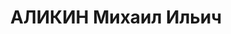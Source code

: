 ---
title: АЛИКИН Михаил Ильич
description: 'Род. в 1900, Свердловская обл., Ново-Ильинский р-н [?], с. Ново-Ильинское,
  русский, из крестьян, б/п. Проживал: г. Калинин, Первомайская наб., д. 1. Нач. снабжения
  "Москварекстрой"

  Арестован 07.04.1937. Обв. по ст.58, пп. 1 "а", 8, 9, 11 УК РСФСР. Решение: УГБ
  УНКВД по Калининской обл., 13.04.1938 – дело прекращено в связи со смертью обвиняемого.

  Реабилитирован президиумом Тверского областного суда 10.1990'
---